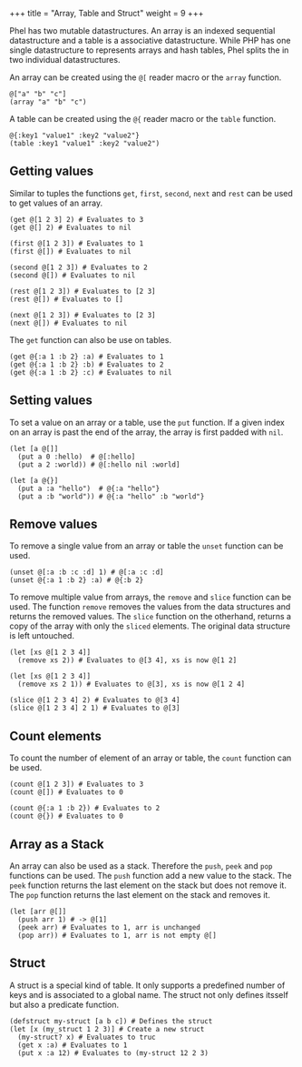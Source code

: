 +++
title = "Array, Table and Struct"
weight = 9
+++

Phel has two mutable datastructures. An array is an indexed sequential datastructure and a table is a associative datastructure. While PHP has one single datastructure to represents arrays and hash tables, Phel splits the in two individual datastructures.

An array can be created using the `@[` reader macro or the `array` function.

```phel
@["a" "b" "c"]
(array "a" "b" "c")
```

 A table can be created using the `@{` reader macro or the `table` function.

 ```phel
 @{:key1 "value1" :key2 "value2"}
 (table :key1 "value1" :key2 "value2")
 ```

## Getting values

Similar to tuples the functions `get`, `first`, `second`, `next` and `rest` can be used to get values of an array.

```phel
(get @[1 2 3] 2) # Evaluates to 3
(get @[] 2) # Evaluates to nil

(first @[1 2 3]) # Evaluates to 1
(first @[]) # Evaluates to nil

(second @[1 2 3]) # Evaluates to 2
(second @[]) # Evaluates to nil

(rest @[1 2 3]) # Evaluates to [2 3]
(rest @[]) # Evaluates to []

(next @[1 2 3]) # Evaluates to [2 3]
(next @[]) # Evaluates to nil
```

The `get` function can also be use on tables.

```phel
(get @{:a 1 :b 2} :a) # Evaluates to 1
(get @{:a 1 :b 2} :b) # Evaluates to 2
(get @{:a 1 :b 2} :c) # Evaluates to nil
```

## Setting values

To set a value on an array or a table, use the `put` function. If a given index on an array is past the end of the array, the array is first padded with `nil`.

```phel
(let [a @[]]
  (put a 0 :hello)  # @[:hello]
  (put a 2 :world)) # @[:hello nil :world]

(let [a @{}]
  (put a :a "hello")  # @{:a "hello"}
  (put a :b "world")) # @{:a "hello" :b "world"}
```

## Remove values

To remove a single value from an array or table the `unset` function can be used.

```phel
(unset @[:a :b :c :d] 1) # @[:a :c :d]
(unset @{:a 1 :b 2} :a) # @{:b 2}
```

To remove multiple value from arrays, the `remove` and `slice` function can be used. The function `remove` removes the values from the data structures and returns the removed values. The `slice` function on the otherhand, returns a copy of the array with only the `sliced` elements. The original data structure is left untouched.

```phel
(let [xs @[1 2 3 4]]
  (remove xs 2)) # Evaluates to @[3 4], xs is now @[1 2]

(let [xs @[1 2 3 4]]
  (remove xs 2 1)) # Evaluates to @[3], xs is now @[1 2 4]

(slice @[1 2 3 4] 2) # Evaluates to @[3 4]
(slice @[1 2 3 4] 2 1) # Evaluates to @[3]
```

## Count elements

To count the number of element of an array or table, the `count` function can be used.

```phel
(count @[1 2 3]) # Evaluates to 3
(count @[]) # Evaluates to 0

(count @{:a 1 :b 2}) # Evaluates to 2
(count @{}) # Evaluates to 0
```

## Array as a Stack

An array can also be used as a stack. Therefore the `push`, `peek` and `pop` functions can be used. The `push` function add a new value to the stack. The `peek` function returns the last element on the stack but does not remove it. The `pop` function returns the last element on the stack and removes it.

```phel
(let [arr @[]]
  (push arr 1) # -> @[1]
  (peek arr) # Evaluates to 1, arr is unchanged
  (pop arr)) # Evaluates to 1, arr is not empty @[]
```

## Struct

A struct is a special kind of table. It only supports a predefined number of keys and is associated to a global name. The struct not only defines itsself but also a predicate function.

```phel
(defstruct my-struct [a b c]) # Defines the struct
(let [x (my_struct 1 2 3)] # Create a new struct
  (my-struct? x) # Evaluates to truc
  (get x :a) # Evaluates to 1
  (put x :a 12) # Evaluates to (my-struct 12 2 3)
```